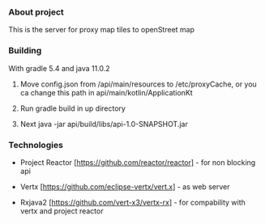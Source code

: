 ### About project

This is the server for proxy map tiles to openStreet map

### Building

With gradle 5.4 and java 11.0.2 

1. Move config.json from /api/main/resources to /etc/proxyCache, or you ca change 
   this path in api/main/kotlin/ApplicationKt 

2. Run gradle build in up directory

3. Next  java -jar api/build/libs/api-1.0-SNAPSHOT.jar

### Technologies

* Project Reactor [https://github.com/reactor/reactor] - for non blocking api

* Vertx [https://github.com/eclipse-vertx/vert.x] - as web server

* Rxjava2 [https://github.com/vert-x3/vertx-rx] - for compability with vertx and project reactor
